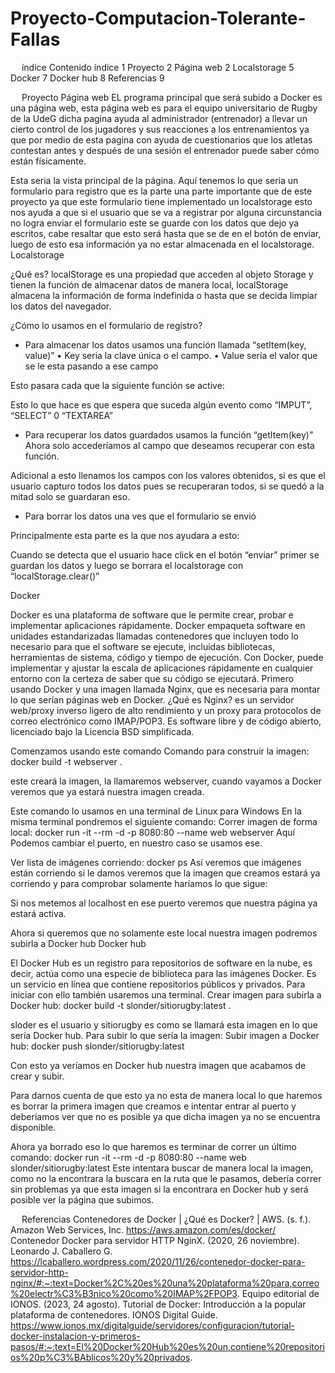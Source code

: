 # Proyecto-Computacion-Tolerante-Fallas
 
índice 
Contenido
índice	1
Proyecto	2
Página web	2
Localstorage	5
Docker	7
Docker hub	8
Referencias	9

 
Proyecto
Página web
EL programa principal que será subido a Docker es una página web, esta página web es para el equipo universitario de Rugby de la UdeG dicha pagina ayuda al administrador (entrenador) a llevar un cierto control de los jugadores y sus reacciones a los entrenamientos ya que por medio de esta pagina con ayuda de cuestionarios que los atletas contestan antes y después de una sesión el entrenador puede saber cómo están físicamente. 

 
Esta seria la vista principal de la página.
 Aquí tenemos lo que seria un formulario para registro que es la parte una parte importante que de este proyecto ya que este formulario tiene implementado un localstorage esto nos ayuda a que si el usuario que se va a registrar por alguna circunstancia no logra enviar el formulario este se guarde con los datos que dejo ya escritos, cabe resaltar que esto será hasta que se de en el botón de enviar, luego de esto esa información ya no estar almacenada en el localstorage.
Localstorage

¿Qué es? 
localStorage es una propiedad que acceden al objeto Storage y tienen la función de almacenar datos de manera local, localStorage almacena la información de forma indefinida o hasta que se decida limpiar los datos del navegador.

¿Cómo lo usamos en el formulario de registro?
-	Para almacenar los datos usamos una función llamada “setItem(key, value)”
•	Key seria la clave única o el campo.
•	Value sería el valor que se le esta pasando a ese campo
 
Esto pasara cada que la siguiente función se active:
 
Esto lo que hace es que espera que suceda algún evento como “IMPUT”, “SELECT” 0 “TEXTAREA”

-	Para recuperar los datos guardados usamos la función “getItem(key)”
Ahora solo accederíamos al campo que deseamos recuperar con esta función.
 
Adicional a esto llenamos los campos con los valores obtenidos, si es que el usuario capturo todos los datos pues se recuperaran todos, si se quedó a la mitad solo se guardaran eso. 

-	Para borrar los datos una ves que el formulario se envió 
 
Principalmente esta parte es la que nos ayudara a esto:
 
Cuando se detecta que el usuario hace click en el botón “enviar” primer se guardan los datos y luego se borrara el localstorage con “localStorage.clear()”


Docker

Docker es una plataforma de software que le permite crear, probar e implementar aplicaciones rápidamente. Docker empaqueta software en unidades estandarizadas llamadas contenedores que incluyen todo lo necesario para que el software se ejecute, incluidas bibliotecas, herramientas de sistema, código y tiempo de ejecución. Con Docker, puede implementar y ajustar la escala de aplicaciones rápidamente en cualquier entorno con la certeza de saber que su código se ejecutará.
Primero usando Docker y una imagen llamada Nginx, que es necesaria para montar lo que serían páginas web en Docker. 
¿Qué es Nginx? es un servidor web/proxy inverso ligero de alto rendimiento y un proxy para protocolos de correo electrónico como IMAP/POP3. Es software libre y de código abierto, licenciado bajo la Licencia BSD simplificada.

Comenzamos usando este comando 
Comando para construir la imagen:
docker build -t webserver .
 

este creará la imagen, la llamaremos webserver, cuando vayamos a Docker veremos que ya estará nuestra imagen creada. 
 
Este comando lo usamos en una terminal de Linux para Windows 
En la misma terminal pondremos el siguiente comando:
Correr imagen de forma local:
docker run -it --rm -d -p 8080:80 --name web webserver
Aquí Podemos cambiar el puerto, en nuestro caso se usamos ese.
 

Ver lista de imágenes corriendo:
docker ps
Así veremos que imágenes están corriendo si le damos veremos que la imagen que creamos estará ya corriendo y para comprobar solamente haríamos lo que sigue:
 
Si nos metemos al localhost en ese puerto veremos que nuestra página ya estará activa. 
 

Ahora si queremos que no solamente este local nuestra imagen podremos subirla a Docker hub
Docker hub

El Docker Hub es un registro para repositorios de software en la nube, es decir, actúa como una especie de biblioteca para las imágenes Docker. Es un servicio en línea que contiene repositorios públicos y privados.
Para iniciar con ello también usaremos una terminal.
Crear imagen para subirla a Docker hub:
docker build -t slonder/sitiorugby:latest .
 
 
sloder es el usuario y sitiorugby es como se llamará esta imagen en lo que sería Docker hub.
Para subir lo que sería la imagen:
Subir imagen a Docker hub:
docker push slonder/sitiorugby:latest
 
Con esto ya veríamos en Docker hub nuestra imagen que acabamos de crear y subir.
 

Para darnos cuenta de que esto ya no esta de manera local lo que haremos es borrar la primera imagen que creamos e intentar entrar al puerto y deberíamos ver que no es posible ya que dicha imagen ya no se encuentra disponible. 
 
 

Ahora ya borrado eso lo que haremos es terminar de correr un último comando:
docker run -it --rm -d -p 8080:80 --name web slonder/sitiorugby:latest
Este intentara buscar de manera local la imagen, como no la encontrara la buscara en la ruta que le pasamos, debería correr sin problemas ya que esta imagen si la encontrara en Docker hub y será posible ver la página que subimos. 
 
 

 
Referencias
Contenedores de Docker | ¿Qué es Docker? | AWS. (s. f.). Amazon Web Services, Inc. https://aws.amazon.com/es/docker/
Contenedor Docker para servidor HTTP NginX. (2020, 26 noviembre). Leonardo J. Caballero G. https://lcaballero.wordpress.com/2020/11/26/contenedor-docker-para-servidor-http-nginx/#:~:text=Docker%2C%20es%20una%20plataforma%20para,correo%20electr%C3%B3nico%20como%20IMAP%2FPOP3.
Equipo editorial de IONOS. (2023, 24 agosto). Tutorial de Docker: Introducción a la popular plataforma de contenedores. IONOS Digital Guide. https://www.ionos.mx/digitalguide/servidores/configuracion/tutorial-docker-instalacion-y-primeros-pasos/#:~:text=El%20Docker%20Hub%20es%20un,contiene%20repositorios%20p%C3%BAblicos%20y%20privados.

